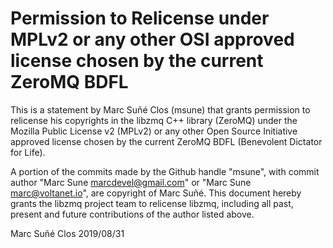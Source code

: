 # Permission to Relicense under MPLv2 or any other OSI approved license chosen by the current ZeroMQ BDFL

This is a statement by Marc Suñé Clos (msune)
that grants permission to relicense his copyrights in the libzmq C++
library (ZeroMQ) under the Mozilla Public License v2 (MPLv2) or any other
Open Source Initiative approved license chosen by the current ZeroMQ
BDFL (Benevolent Dictator for Life).

A portion of the commits made by the Github handle "msune", with
commit author "Marc Sune <marcdevel@gmail.com>" or
"Marc Sune <marc@voltanet.io>", are copyright of Marc Suñé.
This document hereby grants the libzmq project team to relicense libzmq,
including all past, present and future contributions of the author listed
above.

Marc Suñé Clos
2019/08/31
